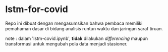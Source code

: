 # lstm-for-covid
Repo ini dibuat dengan mengasumsikan bahwa pembaca memiliki pemahaman dasar di bidang analisis runtun waktu dan jaringan saraf tiruan.

note : dalam 'lstm-covid.ipynb', __tidak__ dilakukan _differencing_ maupun transformasi untuk mengubah pola data menjadi stasioner.

